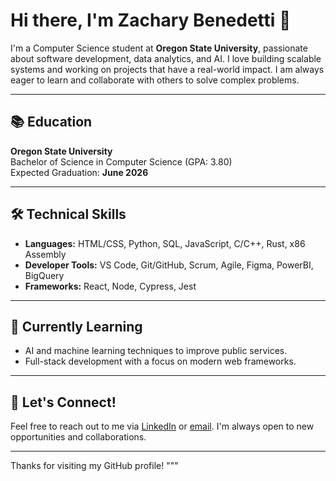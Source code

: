 # Hi there, I'm Zachary Benedetti 👋

I'm a Computer Science student at **Oregon State University**, passionate about software development, data analytics, and AI. I love building scalable systems and working on projects that have a real-world impact. I am always eager to learn and collaborate with others to solve complex problems.

---

## 📚 Education

**Oregon State University**  
Bachelor of Science in Computer Science (GPA: 3.80)  
Expected Graduation: **June 2026**

---

## 🛠️ Technical Skills

- **Languages:** HTML/CSS, Python, SQL, JavaScript, C/C++, Rust, x86 Assembly
- **Developer Tools:** VS Code, Git/GitHub, Scrum, Agile, Figma, PowerBI, BigQuery
- **Frameworks:** React, Node, Cypress, Jest

---

## 🌱 Currently Learning

- AI and machine learning techniques to improve public services.
- Full-stack development with a focus on modern web frameworks.

---

## 🤝 Let's Connect!

Feel free to reach out to me via [LinkedIn](https://linkedin.com/in/zach-benedetti-ln) or [email](mailto:zsbenedetti@gmail.com). I'm always open to new opportunities and collaborations.

---

Thanks for visiting my GitHub profile!
"""

<!---
benedetz/benedetz is a ✨ special ✨ repository because its `README.md` (this file) appears on your GitHub profile.
You can click the Preview link to take a look at your changes.
--->
